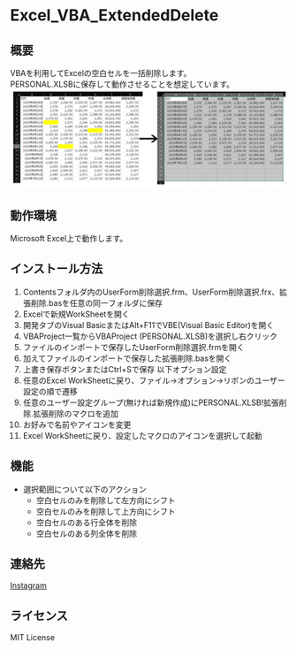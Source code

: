 # Excel_VBA_ExtendedDelete

## 概要
VBAを利用してExcelの空白セルを一括削除します。  
PERSONAL.XLSBに保存して動作させることを想定しています。  
<img src="image_delete.png" alt="イメージ画像" width="700">

## 動作環境
Microsoft Excel上で動作します。  

## インストール方法
1. Contentsフォルダ内のUserForm削除選択.frm、UserForm削除選択.frx、拡張削除.basを任意の同一フォルダに保存
2. Excelで新規WorkSheetを開く
3. 開発タブのVisual BasicまたはAlt+F11でVBE(Visual Basic Editor)を開く
4. VBAProject一覧からVBAProject (PERSONAL.XLSB)を選択し右クリック
5. ファイルのインポートで保存したUserForm削除選択.frmを開く
6. 加えてファイルのインポートで保存した拡張削除.basを開く
7. 上書き保存ボタンまたはCtrl+Sで保存
以下オプション設定  
8. 任意のExcel WorkSheetに戻り、ファイル→オプション→リボンのユーザー設定の順で遷移
9. 任意のユーザー設定グループ(無ければ新規作成)にPERSONAL.XLSB!拡張削除.拡張削除のマクロを追加
10. お好みで名前やアイコンを変更
11. Excel WorkSheetに戻り、設定したマクロのアイコンを選択して起動

## 機能
* 選択範囲について以下のアクション  
  * 空白セルのみを削除して左方向にシフト  
  * 空白セルのみを削除して上方向にシフト  
  * 空白セルのある行全体を削除  
  * 空白セルのある列全体を削除  

## 連絡先
[Instagram](https://www.instagram.com/nattotoasto?igsh=NWNtdHhnY3A4NDQ0 "nattotoasto")

## ライセンス
MIT License
